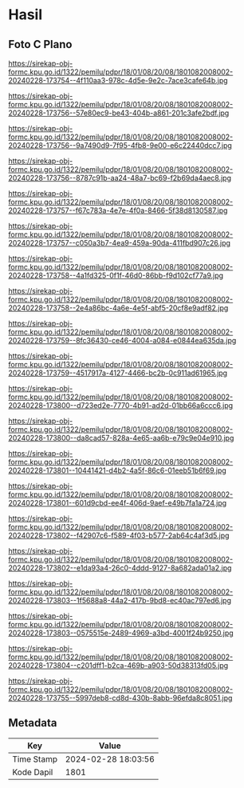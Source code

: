 # Hasil

## Foto C Plano

https://sirekap-obj-formc.kpu.go.id/1322/pemilu/pdpr/18/01/08/20/08/1801082008002-20240228-173754--4f110aa3-978c-4d5e-9e2c-7ace3cafe64b.jpg

https://sirekap-obj-formc.kpu.go.id/1322/pemilu/pdpr/18/01/08/20/08/1801082008002-20240228-173756--57e80ec9-be43-404b-a861-201c3afe2bdf.jpg

https://sirekap-obj-formc.kpu.go.id/1322/pemilu/pdpr/18/01/08/20/08/1801082008002-20240228-173756--9a7490d9-7f95-4fb8-9e00-e6c22440dcc7.jpg

https://sirekap-obj-formc.kpu.go.id/1322/pemilu/pdpr/18/01/08/20/08/1801082008002-20240228-173756--8787c91b-aa24-48a7-bc69-f2b69da4aec8.jpg

https://sirekap-obj-formc.kpu.go.id/1322/pemilu/pdpr/18/01/08/20/08/1801082008002-20240228-173757--f67c783a-4e7e-4f0a-8466-5f38d8130587.jpg

https://sirekap-obj-formc.kpu.go.id/1322/pemilu/pdpr/18/01/08/20/08/1801082008002-20240228-173757--c050a3b7-4ea9-459a-90da-411fbd907c26.jpg

https://sirekap-obj-formc.kpu.go.id/1322/pemilu/pdpr/18/01/08/20/08/1801082008002-20240228-173758--4a1fd325-0f1f-46d0-86bb-f9d102cf77a9.jpg

https://sirekap-obj-formc.kpu.go.id/1322/pemilu/pdpr/18/01/08/20/08/1801082008002-20240228-173758--2e4a86bc-4a6e-4e5f-abf5-20cf8e9adf82.jpg

https://sirekap-obj-formc.kpu.go.id/1322/pemilu/pdpr/18/01/08/20/08/1801082008002-20240228-173759--8fc36430-ce46-4004-a084-e0844ea635da.jpg

https://sirekap-obj-formc.kpu.go.id/1322/pemilu/pdpr/18/01/08/20/08/1801082008002-20240228-173759--4517917a-4127-4466-bc2b-0c911ad61965.jpg

https://sirekap-obj-formc.kpu.go.id/1322/pemilu/pdpr/18/01/08/20/08/1801082008002-20240228-173800--d723ed2e-7770-4b91-ad2d-01bb66a6ccc6.jpg

https://sirekap-obj-formc.kpu.go.id/1322/pemilu/pdpr/18/01/08/20/08/1801082008002-20240228-173800--da8cad57-828a-4e65-aa6b-e79c9e04e910.jpg

https://sirekap-obj-formc.kpu.go.id/1322/pemilu/pdpr/18/01/08/20/08/1801082008002-20240228-173801--10441421-d4b2-4a5f-86c6-01eeb51b6f69.jpg

https://sirekap-obj-formc.kpu.go.id/1322/pemilu/pdpr/18/01/08/20/08/1801082008002-20240228-173801--601d9cbd-ee4f-406d-9aef-e49b7fa1a724.jpg

https://sirekap-obj-formc.kpu.go.id/1322/pemilu/pdpr/18/01/08/20/08/1801082008002-20240228-173802--f42907c6-f589-4f03-b577-2ab64c4af3d5.jpg

https://sirekap-obj-formc.kpu.go.id/1322/pemilu/pdpr/18/01/08/20/08/1801082008002-20240228-173802--e1da93a4-26c0-4ddd-9127-8a682ada01a2.jpg

https://sirekap-obj-formc.kpu.go.id/1322/pemilu/pdpr/18/01/08/20/08/1801082008002-20240228-173803--1f5688a8-44a2-417b-9bd8-ec40ac797ed6.jpg

https://sirekap-obj-formc.kpu.go.id/1322/pemilu/pdpr/18/01/08/20/08/1801082008002-20240228-173803--0575515e-2489-4969-a3bd-4001f24b9250.jpg

https://sirekap-obj-formc.kpu.go.id/1322/pemilu/pdpr/18/01/08/20/08/1801082008002-20240228-173804--c201dff1-b2ca-469b-a903-50d38313fd05.jpg

https://sirekap-obj-formc.kpu.go.id/1322/pemilu/pdpr/18/01/08/20/08/1801082008002-20240228-173755--5997deb8-cd8d-430b-8abb-96efda8c8051.jpg


## Metadata

| Key        | Value               |
| ---------- | ------------------- |
| Time Stamp | 2024-02-28 18:03:56 |
| Kode Dapil | 1801                |



